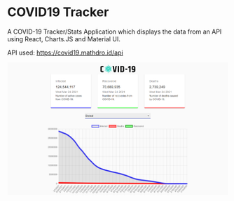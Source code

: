 # COVID19 Tracker

A COVID-19 Tracker/Stats Application which displays the data from an API using React, Charts.JS and Material UI.

API used: https://covid19.mathdro.id/api

 <img src="src/images/screenshot.png" width=1000>


